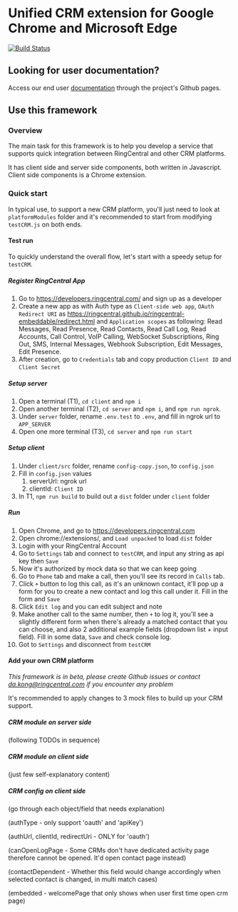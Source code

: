 # Unified CRM extension for Google Chrome and Microsoft Edge

[![Build Status](https://github.com/ringcentral/rc-unified-crm-extension/workflows/CI%20Pipeline/badge.svg?branch=master)](https://github.com/ringcentral/rc-unified-crm-extension/actions)

## Looking for user documentation?

Access our end user [documentation](https://ringcentral.github.io/rc-unified-crm-extension/) through the project's Github pages. 

## Use this framework

### Overview
 
The main task for this framework is to help you develop a service that supports quick integration between RingCentral and other CRM platforms. 

It has client side and server side components, both written in Javascript. Client side components is a Chrome extension.

### Quick start

In typical use, to support a new CRM platform, you'll just need to look at `platformModules` folder and it's recommended to start from modifying `testCRM.js` on both ends.

#### Test run

To quickly understand the overall flow, let's start with a speedy setup for `testCRM`.

##### Register RingCentral App

1. Go to https://developers.ringcentral.com/ and sign up as a developer
2. Create a new app as with Auth type as `Client-side web app`, `OAuth Redirect URI` as https://ringcentral.github.io/ringcentral-embeddable/redirect.html and `Application scopes` as following: Read Messages, Read Presence, Read Contacts, Read Call Log, Read Accounts, Call Control, VoIP Calling, WebSocket Subscriptions, Ring Out, SMS, Internal Messages, Webhook Subscription, Edit Messages, Edit Presence.
3. After creation, go to `Credentials` tab and copy production `Client ID` and `Client Secret`

##### Setup server

1. Open a terminal (T1), `cd client` and `npm i`
2. Open another terminal (T2), `cd server` and `npm i`, and `npm run ngrok`.
3. Under `server` folder, rename `.env.test` to `.env`, and fill in ngrok url to `APP_SERVER`
4. Open one more terminal (T3), `cd server` and `npm run start`

##### Setup client

1. Under `client/src` folder, rename `config-copy.json`, to `config.json`
2. Fill in `config.json` values
   1. serverUrl: ngrok url
   2. clientId: `Client ID`
3. In T1, `npm run build` to build out a `dist` folder under `client` folder

##### Run

1. Open Chrome, and go to https://developers.ringcentral.com
2. Open chrome://extensions/, and `Load unpacked` to load `dist` folder
3. Login with your RingCentral Account
4. Go to `Settings` tab and connect to `testCRM`, and input any string as api key then `Save`
5. Now it's authorized by mock data so that we can keep going
6. Go to `Phone` tab and make a call, then you'll see its record in `Calls` tab.
7. Click `+` button to log this call, as it's an unknown contact, it'll pop up a form for you to create a new contact and log this call under it. Fill in the form and `Save`
8. Click `Edit log` and you can edit subject and note
9. Make another call to the same number, then `+` to log it, you'll see a slightly different form when there's already a matched contact that you can choose, and also 2 additional example fields (dropdown list + input field). Fill in some data, `Save` and check console log.
10. Got to `Settings` and disconnect from `testCRM`

#### Add your own CRM platform

*This framework is in beta, please create Github issues or contact da.kong@ringcentral.com if you encounter any problem*

It's recommended to apply changes to 3 mock files to build up your CRM support.

##### CRM module on server side

(following TODOs in sequence)

##### CRM module on client side

(just few self-explanatory content)

##### CRM config on client side

(go through each object/field that needs explanation)

(authType - only support 'oauth' and 'apiKey')

(authUrl, clientId, redirectUri - ONLY for 'oauth')

(canOpenLogPage - Some CRMs don't have dedicated activity page therefore cannot be opened. It'd open contact page instead)

(contactDependent - Whether this field would change accordingly when selected contact is changed, in multi match cases)

(embedded - welcomePage that only shows when user first time open crm page)
